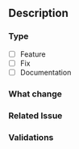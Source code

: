 ## Description

<!-- A small description of what you intended with this pull request -->

### Type
- [ ] Feature
- [ ] Fix
- [ ] Documentation

### What change

<!-- A walkthrough of what you change in the source code -->

### Related Issue

<!-- Link the issue that this pull request addresses -->

### Validations

<!-- Logs or prints showing the new behavior if any -->